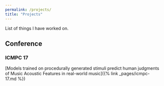 ```yaml
---
permalink: /projects/
title: "Projects"
---
```


List of things I have worked on.

## Conference 

### ICMPC 17

[Models trained on procedurally generated stimuli predict human judgments of Music Acoustic Features in real-world music]({% link _pages/icmpc-17.md %})
